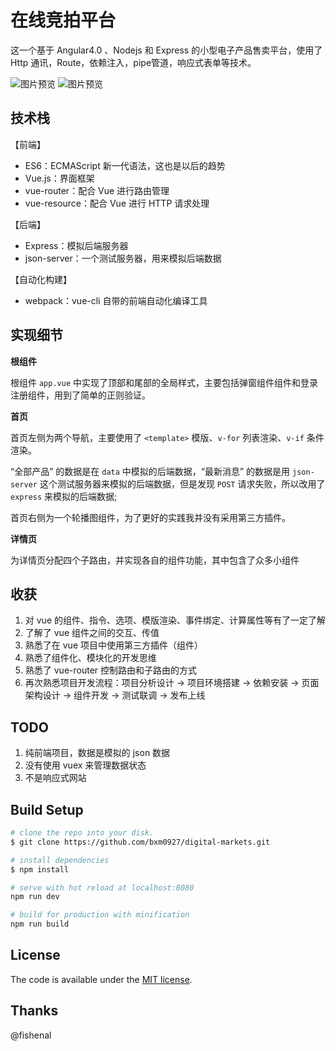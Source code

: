 # 在线竞拍平台

这一个基于 Angular4.0 、Nodejs 和 Express 的小型电子产品售卖平台，使用了 Http 通讯，Route，依赖注入，pipe管道，响应式表单等技术。

![图片预览](http://ot4esom84.bkt.clouddn.com/17-9-2/72946124.jpg)
![图片预览](http://ot4esom84.bkt.clouddn.com/17-9-2/4114828.jpg)


## 技术栈

【前端】

- ES6：ECMAScript 新一代语法，这也是以后的趋势
- Vue.js：界面框架
- vue-router：配合 Vue 进行路由管理
- vue-resource：配合 Vue 进行 HTTP 请求处理

【后端】

- Express：模拟后端服务器
- json-server：一个测试服务器，用来模拟后端数据

【自动化构建】

- webpack：vue-cli 自带的前端自动化编译工具

## 实现细节

**根组件**

根组件 `app.vue` 中实现了顶部和尾部的全局样式，主要包括弹窗组件组件和登录注册组件，用到了简单的正则验证。

**首页**

首页左侧为两个导航，主要使用了 `<template>` 模版、`v-for` 列表渲染、`v-if` 条件渲染。

“全部产品” 的数据是在 `data` 中模拟的后端数据，“最新消息” 的数据是用 `json-server` 这个测试服务器来模拟的后端数据，但是发现 `POST` 请求失败，所以改用了 `express` 来模拟的后端数据;

首页右侧为一个轮播图组件，为了更好的实践我并没有采用第三方插件。

**详情页**

为详情页分配四个子路由，并实现各自的组件功能，其中包含了众多小组件


## 收获

1. 对 vue 的组件、指令、选项、模版渲染、事件绑定、计算属性等有了一定了解
2. 了解了 vue 组件之间的交互、传值
3. 熟悉了在 vue 项目中使用第三方插件（组件）
4. 熟悉了组件化、模块化的开发思维
5. 熟悉了 vue-router 控制路由和子路由的方式
6. 再次熟悉项目开发流程：项目分析设计 -> 项目环境搭建 -> 依赖安装 -> 页面架构设计 -> 组件开发 -> 测试联调 -> 发布上线


## TODO

1. 纯前端项目，数据是模拟的 json 数据
2. 没有使用 vuex 来管理数据状态
3. 不是响应式网站


## Build Setup

``` bash
# clone the repo into your disk.
$ git clone https://github.com/bxm0927/digital-markets.git

# install dependencies
$ npm install

# serve with hot reload at localhost:8080
npm run dev

# build for production with minification
npm run build
```


## License

The code is available under the [MIT license](https://opensource.org/licenses/MIT).


## Thanks
@fishenal
